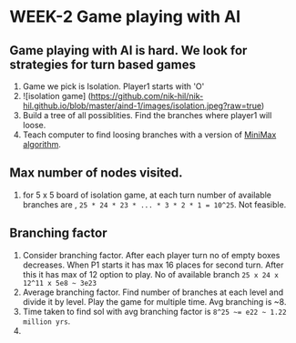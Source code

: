 # WEEK-2 Game playing with AI

## Game playing with AI is hard. We look for strategies for turn based games

1. Game we pick is Isolation. Player1 starts with 'O'
1. ![isolation game] (https://github.com/nik-hil/nik-hil.github.io/blob/master/aind-1/images/isolation.jpeg?raw=true)
1. Build a tree of all possiblities. Find the branches where player1 will loose. 
1. Teach computer to find loosing branches with a version of [MiniMax algorithm](https://classroom.udacity.com/nanodegrees/nd889/parts/6be67fd1-9725-4d14-b36e-ae2b5b20804c/modules/f719d723-7ee0-472c-80c1-663f02de94f3/lessons/9b1a742a-fa2d-4940-922c-ed426b44f81b/concepts/49461227440923).

## Max number of nodes visited.

1. for 5 x 5 board of isolation game, at each turn number of available branches are , `25 * 24 * 23 * ... * 3 * 2 * 1 = 10^25`. Not feasible.

## Branching factor
1. Consider branching factor. After each player turn no of empty boxes decreases. When P1 starts it has max 16 places for second turn. After this it has max of 12 option to play. No of available branch `25 x 24 x 12^11 x 5e8 ~ 3e23`
1. Average branching factor. Find number of branches at each level and divide it by level. Play the game for multiple time. Avg branching is ~8.
1. Time taken to find sol with avg branching factor is `8^25 ~= e22 ~ 1.22 million yrs`.
1. 
